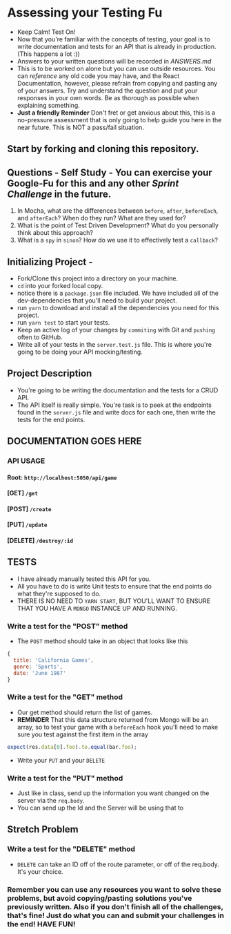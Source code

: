# Assessing your Testing Fu

* Keep Calm! Test On!
* Now that you're familiar with the concepts of testing, your goal is to write documentation and tests for an API that is already in production. (This happens a lot :))
* Answers to your written questions will be recorded in _ANSWERS.md_
* This is to be worked on alone but you can use outside resources. You can _reference_ any old code you may have, and the React Documentation, however, please refrain from copying and pasting any of your answers. Try and understand the question and put your responses in your own words. Be as thorough as possible when explaining something.
* **Just a friendly Reminder** Don't fret or get anxious about this, this is a no-pressure assessment that is only going to help guide you here in the near future. This is NOT a pass/fail situation.

## Start by forking and cloning this repository.

## Questions - Self Study - You can exercise your Google-Fu for this and any other _Sprint Challenge_ in the future.

1. In Mocha, what are the differences between `before`, `after`, `beforeEach`, and `afterEach`? When do they run? What are they used for?
2. What is the point of Test Driven Development? What do you personally think about this approach?
3. What is a `spy` in `sinon`? How do we use it to effectively test a `callback`?

## Initializing Project -

* Fork/Clone this project into a directory on your machine.
* `cd` into your forked local copy.
* notice there is a `package.json` file included. We have included all of the dev-dependencies that you'll need to build your project.
* run `yarn` to download and install all the dependencies you need for this project.
* run `yarn test` to start your tests.
* Keep an active log of your changes by `commiting` with Git and `pushing` often to GitHub.
* Write all of your tests in the `server.test.js` file. This is where you're going to be doing your API mocking/testing.

## Project Description

* You're going to be writing the documentation and the tests for a CRUD API.
* The API itself is really simple. You're task is to peek at the endpoints found in the `server.js` file and write docs for each one, then write the tests for the end points.

## DOCUMENTATION GOES HERE

### API USAGE

#### Root: `http://localhost:5050/api/game`

#### [GET] `/get`

#### [POST] `/create`

#### [PUT] `/update`

#### [DELETE] `/destroy/:id`

## TESTS

* I have already manually tested this API for you.
* All you have to do is write Unit tests to ensure that the end points do what they're supposed to do.
* THERE IS NO NEED TO `YARN START`, BUT YOU'LL WANT TO ENSURE THAT YOU HAVE A `MONGO` INSTANCE UP AND RUNNING.

### Write a test for the "POST" method

* The `POST` method should take in an object that looks like this

```js
{
  title: 'California Games',
  genre: 'Sports',
  date: 'June 1987'
}
```

### Write a test for the "GET" method

* Our get method should return the list of games.
* **REMINDER** That this data structure returned from Mongo will be an array, so to test your game with a `beforeEach` hook you'll need to make sure you test against the first item in the array

```js
expect(res.data[0].foo).to.equal(bar.foo);
```

* Write your `PUT` and your `DELETE`

### Write a test for the "PUT" method

* Just like in class, send up the information you want changed on the server via the `req.body`.
* You can send up the Id and the Server will be using that to

## Stretch Problem

### Write a test for the "DELETE" method

* `DELETE` can take an ID off of the route parameter, or off of the req.body. It's your choice.

### Remember you can use any resources you want to solve these problems, but avoid copying/pasting solutions you've previously written. Also if you don't finish all of the challenges, that's fine! Just do what you can and submit your challenges in the end! HAVE FUN!
